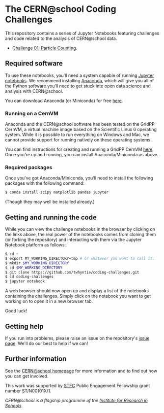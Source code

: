 # The CERN@school Coding Challenges

This repository contains a series of Jupyter Notebooks featuring challenges
and code related to the analysis of CERN@school data.

* [Challenge 01: Particle Counting](./01_particle_counting.ipynb).

## Required software
To use these notebooks, you'll need a system capable of running
[Jupyter notebooks](http://jupyter.org/).
We recommend installing
[Anaconda](https://www.continuum.io/downloads),
which will give you all of the Python software you'll need to get stuck
into open data science and analysis with CERN@school.

You can download Anaconda (or Miniconda) for free
[here](https://www.continuum.io/downloads).

### Running on a CernVM
Anaconda and the CERN@school software has been tested on the
GridPP CernVM, a virtual machine image based on the
Scientific Linux 6 operating system.
While it is possible to run everything on Windows and Mac,
we cannot provide support for running natively on these operating
systems.

You can find instructions for creating and running a
GridPP CernVM
[here](https://www.gridpp.ac.uk/userguide/gridpp-cernvm/gridpp-cernvm.html).
Once you're up and running, you can install Anaconda/Miniconda
as above.

### Required packages
Once you've got Anaconda/Miniconda, you'll need to install the
following packages with the following command:

```bash
$ conda install scipy matplotlib pandas jupyter
```

(Though they may well be installed already.)

## Getting and running the code
While you can view the challenge notebooks in the browser by clicking
on the links above, the real power of the notebooks comes from
cloning them (or forking the repository) and interacting with them
via the Jupyter Notebook platform as follows:

```bash
$ cd ~
$ export MY_WORKING_DIRECTORY=tmp # or whatever you want to call it.
$ mkdir $MY_WORKING_DIRECTORY
$ cd $MY_WORKING_DIRECTORY
$ git clone https://github.com/twhyntie/coding-challenges.git
$ cd coding-challenges
$ jupyter notebook
```

A web browser should now open up and display a list of the
notebooks containing the challenges. Simply click on the notebook
you want to get working on to open it in a new browser tab.

Good luck!

## Getting help
If you run into problems, please raise an issue on the repository's
[issue page](./issues). We'll do our best to help if we can!

## Further information
See the [CERN@school homepage](http://researchinschools.org/CERN) for more information
and to find out how you can get involved.

This work was supported by
[STFC](http://www.stfc.ac.uk) Public Engagement Fellowship
grant number ST/N00101X/1.

_CERN@school is a flagship programme of the
[Institute for Research in Schools](http://researchinschools.org)_.

